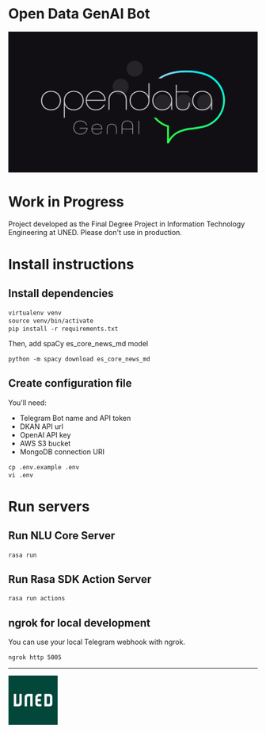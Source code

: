 # Open Data GenAI Bot

![Logo Open Data](./images/ODGenAI_logo.png)

# Work in Progress

Project developed as the Final Degree Project in Information Technology Engineering at UNED. Please don't use in production.

# Install instructions

## Install dependencies

```shell
virtualenv venv
source venv/bin/activate
pip install -r requirements.txt
```

Then, add spaCy es_core_news_md model

```shell
python -m spacy download es_core_news_md
```

## Create configuration file

You'll need:

- Telegram Bot name and API token
- DKAN API url
- OpenAI API key
- AWS S3 bucket
- MongoDB connection URI

```shell
cp .env.example .env
vi .env
```

# Run servers

## Run NLU Core Server

```shell
rasa run
```

## Run Rasa SDK Action Server

```shell
rasa run actions
```

## ngrok for local development

You can use your local Telegram webhook with ngrok.

```shell
ngrok http 5005
```

---

[<img src="./images/UNED_logo.jpg" width="100" />](./images/UNED_logo.jpg)

